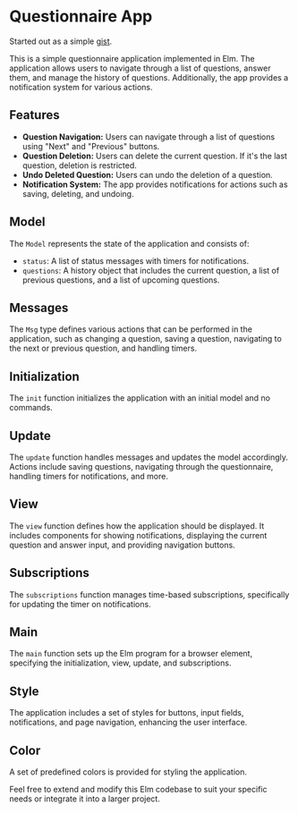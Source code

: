 # Questionnaire App

Started out as a simple [gist](https://gist.github.com/omer-biz/53166306844e8f9347fd416a6b2349e8).

This is a simple questionnaire application implemented in Elm. The application
allows users to navigate through a list of questions, answer them, and manage
the history of questions. Additionally, the app provides a notification system
for various actions.

## Features

- **Question Navigation:** Users can navigate through a list of questions using
  "Next" and "Previous" buttons.
- **Question Deletion:** Users can delete the current question. If it's the
  last question, deletion is restricted.
- **Undo Deleted Question:** Users can undo the deletion of a question.
- **Notification System:** The app provides notifications for actions such as
  saving, deleting, and undoing.

## Model

The `Model` represents the state of the application and consists of:

- `status`: A list of status messages with timers for notifications.
- `questions`: A history object that includes the current question, a list of
  previous questions, and a list of upcoming questions.

## Messages

The `Msg` type defines various actions that can be performed in the
application, such as changing a question, saving a question, navigating to the
next or previous question, and handling timers.

## Initialization

The `init` function initializes the application with an initial model and no
commands.

## Update

The `update` function handles messages and updates the model accordingly.
Actions include saving questions, navigating through the questionnaire,
handling timers for notifications, and more.

## View

The `view` function defines how the application should be displayed. It
includes components for showing notifications, displaying the current question
and answer input, and providing navigation buttons.

## Subscriptions

The `subscriptions` function manages time-based subscriptions, specifically for
updating the timer on notifications.

## Main

The `main` function sets up the Elm program for a browser element, specifying
the initialization, view, update, and subscriptions.

## Style

The application includes a set of styles for buttons, input fields,
notifications, and page navigation, enhancing the user interface.

## Color

A set of predefined colors is provided for styling the application.

Feel free to extend and modify this Elm codebase to suit your specific needs or
integrate it into a larger project.
